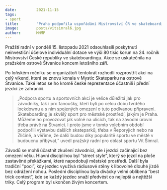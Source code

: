 ```yaml
---
date:         2021-11-15
tags:         
- sport
title:        "Praha podpořila uspořádání Mistrovství ČR ve skateboardingu na Štvanici"
image: 	      posts/vitsimral6.jpg
author:       MHMP
---
```


Pražští radní v pondělí 15. listopadu 2021 odsouhlasili poskytnutí neinvestiční účelové individuální dotace ve výši 80 tisíc korun na 24. ročník Mistrovství České republiky ve skateboardingu. Akce se uskutečnila na pražském ostrově Štvanice koncem letošního září.

Po loňském ročníku se organizátoři tentokrát rozhodli rozprostřít akci na celý víkend, která se znovu konala v Mystic Skateparku na ostrově Štvanice. Také letos se ho kromě české reprezentace účastnili i přední jezdci ze zahraničí.

> „Podpora sportu a sportovních akcí je velice důležitá jak pro závodníky, tak i pro fanoušky, kteří byli po celou dobu tvrdého lockdownu a s ním spojených omezení o tuto podívanou připraveni. Skateboarding je skvělý sport pro městské prostředí, jakým je Praha. Můžeme ho provozovat jak volně na ulicích, tak na závodní úrovni třeba právě na Štvanici. I proto jsme v tomto volebním období podpořili výstavbu dalších skateparků, třeba v Řeporyjích nebo na Zličíně, a věříme, že další budou díky popularitě sportu ve městě v budoucnu přibývat,” uvedl pražský radní pro oblast sportu Vít Šimral.

Závodů se mohli účastnit zkušení závodníci, ale i jezdci začínající bez omezení věku. Hlavní disciplínou byl “street style”, který se jezdí na ploše zastavěné překážkami, které napodobují městské prostředí. Další byla tradiční “pool”, kdy jezdec využívá rádiusové stěny k libovolně dlouhé jízdě bez odrážení nohou. Poslední disciplínou byla divácky velmi oblíbená “best trick contest”, kde se každý jezdec snaží předvést co nejlepší a nejtěžší triky. Celý program byl ukončen živým koncertem.
